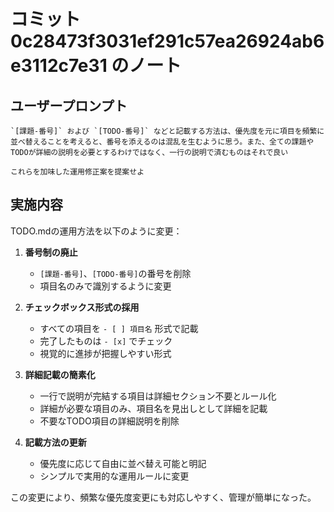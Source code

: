 # コミット 0c28473f3031ef291c57ea26924ab6e3112c7e31 のノート

## ユーザープロンプト

```
`[課題-番号]` および `[TODO-番号]` などと記載する方法は、優先度を元に項目を頻繁に並べ替えることを考えると、番号を添えるのは混乱を生むように思う。また、全ての課題やTODOが詳細の説明を必要とするわけではなく、一行の説明で済むものはそれで良い

これらを加味した運用修正案を提案せよ
```

## 実施内容

TODO.mdの運用方法を以下のように変更：

1. **番号制の廃止**
   - `[課題-番号]`、`[TODO-番号]`の番号を削除
   - 項目名のみで識別するように変更

2. **チェックボックス形式の採用**
   - すべての項目を `- [ ] 項目名` 形式で記載
   - 完了したものは `- [x]` でチェック
   - 視覚的に進捗が把握しやすい形式

3. **詳細記載の簡素化**
   - 一行で説明が完結する項目は詳細セクション不要とルール化
   - 詳細が必要な項目のみ、項目名を見出しとして詳細を記載
   - 不要なTODO項目の詳細説明を削除

4. **記載方法の更新**
   - 優先度に応じて自由に並べ替え可能と明記
   - シンプルで実用的な運用ルールに変更

この変更により、頻繁な優先度変更にも対応しやすく、管理が簡単になった。